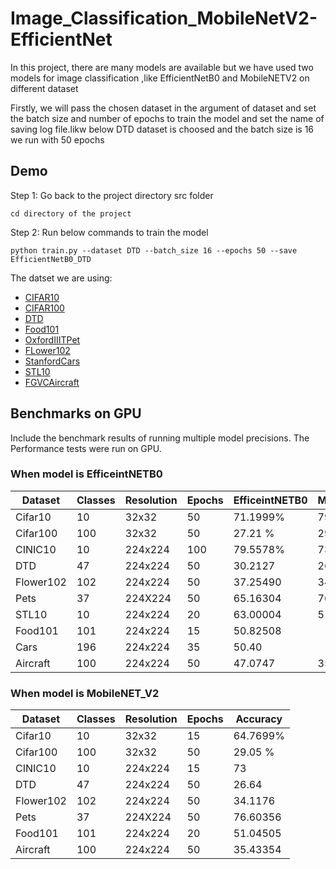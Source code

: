 # Image_Classification_MobileNetV2-EfficientNet
In this project, there are many models are available but we have used two models  for image classification ,like EfficientNetB0 and MobileNETV2 on different dataset 

Firstly, we will pass the chosen dataset in the argument  of dataset and set the batch size  and number of epochs to train the model and set the name of saving log file.likw below DTD dataset is choosed and the batch size is 16 we run with 50 epochs 

## Demo
Step 1:  Go back to the project directory src folder
 
 ```
cd directory of the project
```
Step 2: Run below commands to train the model
```
python train.py --dataset DTD --batch_size 16 --epochs 50 --save EfficientNetB0_DTD
```

The datset we are using:
* [CIFAR10](https://pytorch.org/vision/stable/generated/torchvision.datasets.CIFAR10.html#torchvision.datasets.CIFAR10)
* [CIFAR100](https://pytorch.org/vision/stable/generated/torchvision.datasets.CIFAR100.html#torchvision.datasets.CIFAR100)
* [DTD](https://pytorch.org/vision/stable/generated/torchvision.datasets.DTD.html#torchvision.datasets.DTD)
* [Food101](https://pytorch.org/vision/stable/generated/torchvision.datasets.Food101.html#torchvision.datasets.Food101)
* [OxfordIIITPet](https://pytorch.org/vision/stable/generated/torchvision.datasets.OxfordIIITPet.html#torchvision.datasets.OxfordIIITPet)
* [FLower102](https://pytorch.org/vision/stable/generated/torchvision.datasets.Flowers102.html#torchvision.datasets.Flowers102)
* [StanfordCars](https://pytorch.org/vision/stable/generated/torchvision.datasets.StanfordCars.html#torchvision.datasets.StanfordCars)
* [STL10](https://pytorch.org/vision/stable/generated/torchvision.datasets.STL10.html#torchvision.datasets.STL10)
* [FGVCAircraft](https://pytorch.org/vision/stable/generated/torchvision.datasets.FGVCAircraft.html#torchvision.datasets.FGVCAircraft)


## Benchmarks on GPU
Include the benchmark results of running multiple model precisions. 
 The Performance tests were run on GPU.

### When model is EfficeintNETB0
| Dataset  | Classes|Resolution| Epochs|EfficeintNETB0|MobileNETV2|
|----------|--------|----------|-------|--------------|-----------|
| Cifar10  | 10     | 32x32    |50     |71.1999%      |   79%|
| Cifar100 | 100    | 32x32    |50     |27.21 %       |   29.05 % |
| CINIC10  | 10     | 224x224  |100    |79.5578%      |   73      |
| DTD      | 47     | 224x224  |50     |30.2127       |   26.64   |
| Flower102| 102    | 224x224  |50     |37.25490      |   34.1176 |
| Pets     | 37     | 224X224  |50     |65.16304      |   76.60356|
| STL10    |10      | 224x224  |20     |63.00004      |   51.04505|
| Food101  |101     | 224x224  |15     |50.82508      |
| Cars     |196     | 224x224  |35     |50.40         |
|Aircraft  |100     | 224x224  |50     |47.0747       |  35.43354|



### When model is MobileNET_V2
| Dataset  | Classes|Resolution| Epochs|Accuracy|
|----------|--------|----------|-------|--------|
| Cifar10  | 10     | 32x32    |15     |64.7699%|
| Cifar100 | 100    | 32x32    |50     |29.05 % |
| CINIC10  | 10     | 224x224  |15     |73      |
| DTD      | 47     | 224x224  |50     |26.64   |
| Flower102| 102    | 224x224  |50     |34.1176 |
| Pets     | 37     | 224X224  |50     |76.60356|
| Food101  |101     | 224x224  |20     |51.04505|
|Aircraft  |100     | 224x224  |50     |35.43354|





